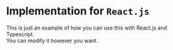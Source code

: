 # Implementation for `React.js`
This is just an example of how you can use this with React.js and Typescript.<br>
You can modify it however you want.